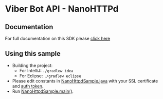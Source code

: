 # Viber Bot API - NanoHTTPd
## Documentation
For full documentation on this SDK please [click here](https://github.com/Viber/viber-bot-java/blob/master/README.md)

## Using this sample
* Building the project:
	* For IntelliJ: `./gradlew idea`
	* For Eclipse: `./gradlew eclipse`
* Please edit constants in [NanoHttpdSample.java](src/main/java/com/viber/bot/sample/NanoHttpdSample.java) with your SSL certificate and [auth token](https://developers.viber.com/docs/faq/#authentication-tokens).
* Run [NanoHttpdSample.main()](src/main/java/com/viber/bot/sample/NanoHttpdSample.java). 
